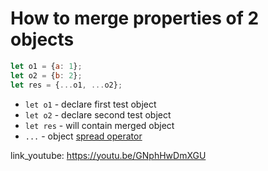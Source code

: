 # How to merge properties of 2 objects

```javascript
let o1 = {a: 1};
let o2 = {b: 2};
let res = {...o1, ...o2};
```

- `let o1` - declare first test object
- `let o2` - declare second test object
- `let res` - will contain merged object
- `...` - object [spread operator](https://developer.mozilla.org/en-US/docs/Web/JavaScript/Reference/Operators/Spread_syntax)


link_youtube: https://youtu.be/GNphHwDmXGU
